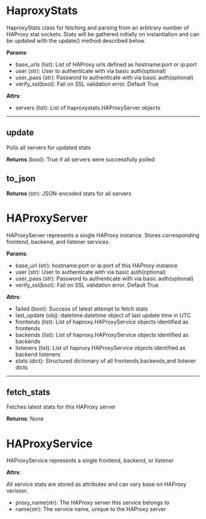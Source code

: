 # HaproxyStats

HaproxyStats class for fetching and parsing from an arbitrary number of HAProxy stat sockets. Stats will be gathered initially on instantiation and can be updated with the update() method described below.

**Params**:

* base_urls (list): List of HAProxy urls defined as hostname:port or ip:port
* user (str):  User to authenticate with via basic auth(optional)
* user_pass (str):  Password to authenticate with via basic auth(optional)
* verify_ssl(bool): Fail on SSL validation error. Default True

**Attrs**:

* servers (list): List of haproxystats.HAProxyServer objects

****

## update

Polls all servers for updated stats

**Returns** (bool): True if all servers were successfully polled

## to_json

**Returns** (str): JSON-encoded stats for all servers


# HAProxyServer

HAProxyServer represents a single HAProxy instance. Stores corresponding frontend, backend, and listener services.

**Params**:

* base_url (str): hostname:port or ip:port of this HAProxy instance
* user (str):  User to authenticate with via basic auth(optional)
* user_pass (str):  Password to authenticate with via basic auth(optional)
* verify_ssl(bool): Fail on SSL validation error. Default True

**Attrs**:

* failed (bool): Success of latest attempt to fetch stats
* last_update (obj): datetime.datetime object of last update time in UTC
* frontends (list): List of haproxy.HAProxyService objects identified as frontends
* backends (list): List of haproxy.HAProxyService objects identified as backends
* listeners (list):  List of haproxy.HAProxyService objects identified as backend listeners
* stats (dict): Structured dictionary of all frontends,backends,and listener dicts

****

## fetch_stats

Fetches latest stats for this HAProxy server

**Returns**: None

# HAProxyService

HAProxyService represents a single frontend, backend, or listener

**Attrs**:

All service stats are stored as attributes and can vary base on HAProxy verision.

* proxy_name(str): The HAProxy server this service belongs to
* name(str): The service name, unique to the HAProxy server 
